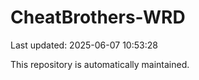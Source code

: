 # CheatBrothers-WRD

Last updated: 2025-06-07 10:53:28

This repository is automatically maintained.
